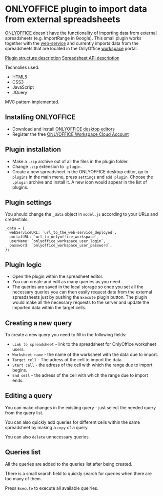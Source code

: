 # ONLYOFFICE plugin to import data from external spreadsheets

[ONLYOFFICE](https://www.onlyoffice.com/) doesn't have the functionality of importing data from external spreadsheets (e.g. ImportRange in Google). This small plugin works together with the [web-service](https://github.com/dandm1986/Import_Data_Service_ONLYOFFICE) and currently imports data from the spreadsheets that are located in the OnlyOffice [workspace](https://www.onlyoffice.com/workspace.aspx) portal.

[Plugin structure description](https://api.onlyoffice.com/plugin/structure)
[Spreadsheet API description](https://api.onlyoffice.com/docbuilder/spreadsheetapi)

Technolies used:

- HTML5
- CSS3
- JavaScript
- JQuery

MVC pattern implemented.

## Installing ONLYOFFICE

- Download and install [ONLYOFFICE desktop editors](https://www.onlyoffice.com/desktop.aspx)
- Register the free [ONLYOFFICE Workspace Cloud Account](https://www.onlyoffice.com/registration.aspx?from=workspace)

## Plugin installation

- Make a `.zip` archive out of all the files in the plugin folder.
- Change `.zip` extension to `.plugin`.
- Create a new spreadsheet in the ONLYOFFICE desktop editor, go to `plugins` in the main menu, press `settings` and `add plugin`. Choose the `.plugin` archive and install it. A new icon would appear in the list of plugins.

## Plugin settings

You should change the `_data` object in `model.js` according to your URLs and credentials:

```
_data = {
  webServiceURL: `url_to_the_web-service_deployed`,
  portalURL: `url_to_onlyoffice_workspace`,
  userName: `onlyoffice_workspace_user_login`,
  password: `onlyoffice_workspace_user_password`,
};
```

## Plugin logic

- Open the plugin within the spreadheet editor.
- You can create and edit as many queries as you need.
- The queries are saved in the local storage so once you set all the necessary queries you can then easily request data from the external spreadsheets just by pushing the `Execute` plugin button. The plugin would make all the necessary requests to the server and update the imported data within the target cells.

## Creating a new query

To create a new query you need to fill in the following fields:

- `Link to spreadsheet` - link to the spreadsheet for OnlyOffice worksheet users.
- `Worksheet name` - the name of the worksheet with the data due to import.
- `Target cell` - The adress of the cell to import the data.
- `Start cell` - the adress of the cell with which the range due to import begins.
- `End cell` - the adress of the cell with which the range due to import ends.

## Editing a query

You can make changes in the existing query - just select the needed query from the query list.

You can also quickly add queries for different cells within the same spreadsheet by making a `copy` of a query.

You can also `delete` unnecessary queries.

## Queries list

All the queries are added to the queries list after being created.

There is a small search field to quickly search for queries when there are too many of them.

Press `Execute` to execute all available queiries.
